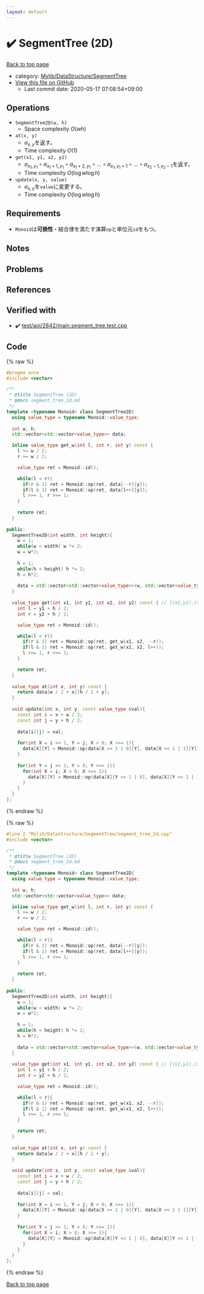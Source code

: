 ```yaml
---
layout: default
---
```


<!-- mathjax config similar to math.stackexchange -->
<script type="text/javascript" async
  src="https://cdnjs.cloudflare.com/ajax/libs/mathjax/2.7.5/MathJax.js?config=TeX-MML-AM_CHTML">
</script>
<script type="text/x-mathjax-config">
  MathJax.Hub.Config({
    TeX: { equationNumbers: { autoNumber: "AMS" }},
    tex2jax: {
      inlineMath: [ ['$','$'] ],
      processEscapes: true
    },
    "HTML-CSS": { matchFontHeight: false },
    displayAlign: "left",
    displayIndent: "2em"
  });
</script>

<script type="text/javascript" src="https://cdnjs.cloudflare.com/ajax/libs/jquery/3.4.1/jquery.min.js"></script>
<script src="https://cdn.jsdelivr.net/npm/jquery-balloon-js@1.1.2/jquery.balloon.min.js" integrity="sha256-ZEYs9VrgAeNuPvs15E39OsyOJaIkXEEt10fzxJ20+2I=" crossorigin="anonymous"></script>
<script type="text/javascript" src="../../../../assets/js/copy-button.js"></script>
<link rel="stylesheet" href="../../../../assets/css/copy-button.css" />


# :heavy_check_mark: SegmentTree (2D)

<a href="../../../../index.html">Back to top page</a>

* category: <a href="../../../../index.html#7a59141fbb54053c332fbe894553f051">Mylib/DataStructure/SegmentTree</a>
* <a href="{{ site.github.repository_url }}/blob/master/Mylib/DataStructure/SegmentTree/segment_tree_2d.cpp">View this file on GitHub</a>
    - Last commit date: 2020-05-17 07:08:54+09:00




## Operations

- `SegmentTree2D(w, h)`
	- Space complexity $O(wh)$
- `at(x, y)`
	- $a_{x, y}$を返す。
    - Time complexity $O(1)$
- `get(x1, y1, x2, y2)`
	- $a_{x_1, y_1} \circ a_{x_1+1, y_1} \circ a_{x_1+2, y_1} \circ \ldots \circ a_{x_1, y_1+1} \circ \ldots \circ a_{x_2-1, y_2-1}$を返す。
	- Time complexity $O(\log w \log h)$
- `update(x, y, value)`
	- $a_{x, y}$を`value`に変更する。
	- Time complexity $O(\log w \log h)$

## Requirements

- `Monoid`は**可換性**・結合律を満たす演算`op`と単位元`id`をもつ。

## Notes

## Problems

## References
 


## Verified with

* :heavy_check_mark: <a href="../../../../verify/test/aoj/2842/main.segment_tree.test.cpp.html">test/aoj/2842/main.segment_tree.test.cpp</a>


## Code

<a id="unbundled"></a>
{% raw %}
```cpp
#pragma once
#include <vector>

/**
 * @title SegmentTree (2D)
 * @docs segment_tree_2d.md
 */
template <typename Monoid> class SegmentTree2D{
  using value_type = typename Monoid::value_type;
      
  int w, h;
  std::vector<std::vector<value_type>> data;

  inline value_type get_w(int l, int r, int y) const {
    l += w / 2;
    r += w / 2;

    value_type ret = Monoid::id();

    while(l < r){
      if(r & 1) ret = Monoid::op(ret, data[--r][y]);
      if(l & 1) ret = Monoid::op(ret, data[l++][y]);
      l >>= 1, r >>= 1;
    }
    
    return ret;
  }
      
public:
  SegmentTree2D(int width, int height){
    w = 1;
    while(w < width) w *= 2;
    w = w*2;
    
    h = 1;
    while(h < height) h *= 2;
    h = h*2;
        
    data = std::vector<std::vector<value_type>>(w, std::vector<value_type>(h));
  }
     
  value_type get(int x1, int y1, int x2, int y2) const { // [(x1,y1),(x2,y2))
    int l = y1 + h / 2;
    int r = y2 + h / 2;

    value_type ret = Monoid::id();

    while(l < r){
      if(r & 1) ret = Monoid::op(ret, get_w(x1, x2, --r));
      if(l & 1) ret = Monoid::op(ret, get_w(x1, x2, l++));
      l >>= 1, r >>= 1;
    }

    return ret;
  }
  
  value_type at(int x, int y) const {
    return data[w / 2 + x][h / 2 + y];
  }
     
  void update(int x, int y, const value_type &val){
    const int i = x + w / 2;
    const int j = y + h / 2;
    
    data[i][j] = val;
     
    for(int X = i >> 1, Y = j; X > 0; X >>= 1){
      data[X][Y] = Monoid::op(data[X << 1 | 0][Y], data[X << 1 | 1][Y]);
    }
        
    for(int Y = j >> 1; Y > 0; Y >>= 1){
      for(int X = i; X > 0; X >>= 1){
        data[X][Y] = Monoid::op(data[X][Y << 1 | 0], data[X][Y << 1 | 1]);
      }
    }
  }
};

```
{% endraw %}

<a id="bundled"></a>
{% raw %}
```cpp
#line 2 "Mylib/DataStructure/SegmentTree/segment_tree_2d.cpp"
#include <vector>

/**
 * @title SegmentTree (2D)
 * @docs segment_tree_2d.md
 */
template <typename Monoid> class SegmentTree2D{
  using value_type = typename Monoid::value_type;
      
  int w, h;
  std::vector<std::vector<value_type>> data;

  inline value_type get_w(int l, int r, int y) const {
    l += w / 2;
    r += w / 2;

    value_type ret = Monoid::id();

    while(l < r){
      if(r & 1) ret = Monoid::op(ret, data[--r][y]);
      if(l & 1) ret = Monoid::op(ret, data[l++][y]);
      l >>= 1, r >>= 1;
    }
    
    return ret;
  }
      
public:
  SegmentTree2D(int width, int height){
    w = 1;
    while(w < width) w *= 2;
    w = w*2;
    
    h = 1;
    while(h < height) h *= 2;
    h = h*2;
        
    data = std::vector<std::vector<value_type>>(w, std::vector<value_type>(h));
  }
     
  value_type get(int x1, int y1, int x2, int y2) const { // [(x1,y1),(x2,y2))
    int l = y1 + h / 2;
    int r = y2 + h / 2;

    value_type ret = Monoid::id();

    while(l < r){
      if(r & 1) ret = Monoid::op(ret, get_w(x1, x2, --r));
      if(l & 1) ret = Monoid::op(ret, get_w(x1, x2, l++));
      l >>= 1, r >>= 1;
    }

    return ret;
  }
  
  value_type at(int x, int y) const {
    return data[w / 2 + x][h / 2 + y];
  }
     
  void update(int x, int y, const value_type &val){
    const int i = x + w / 2;
    const int j = y + h / 2;
    
    data[i][j] = val;
     
    for(int X = i >> 1, Y = j; X > 0; X >>= 1){
      data[X][Y] = Monoid::op(data[X << 1 | 0][Y], data[X << 1 | 1][Y]);
    }
        
    for(int Y = j >> 1; Y > 0; Y >>= 1){
      for(int X = i; X > 0; X >>= 1){
        data[X][Y] = Monoid::op(data[X][Y << 1 | 0], data[X][Y << 1 | 1]);
      }
    }
  }
};

```
{% endraw %}

<a href="../../../../index.html">Back to top page</a>

